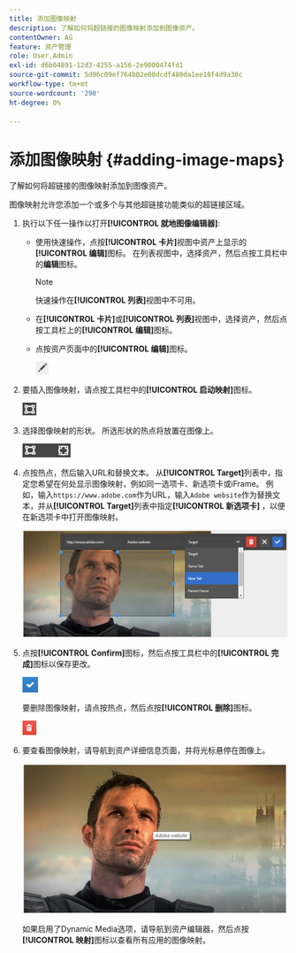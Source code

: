 ```yaml
---
title: 添加图像映射
description: 了解如何将超链接的图像映射添加到图像资产。
contentOwner: AG
feature: 资产管理
role: User,Admin
exl-id: d6b04891-12d3-4255-a156-2e9000474fd1
source-git-commit: 5d96c09ef764b02e08dcdf480da1ee18f4d9a30c
workflow-type: tm+mt
source-wordcount: '290'
ht-degree: 0%

---
```


# 添加图像映射 {#adding-image-maps}

了解如何将超链接的图像映射添加到图像资产。

图像映射允许您添加一个或多个与其他超链接功能类似的超链接区域。

1. 执行以下任一操作以打开&#x200B;**[!UICONTROL 就地图像编辑器]**:

   * 使用快速操作，点按&#x200B;**[!UICONTROL 卡片]**&#x200B;视图中资产上显示的&#x200B;**[!UICONTROL 编辑]**&#x200B;图标。 在列表视图中，选择资产，然后点按工具栏中的&#x200B;**编辑**&#x200B;图标。

      >[!NOTE]
      >
      >快速操作在&#x200B;**[!UICONTROL 列表]**&#x200B;视图中不可用。

   * 在&#x200B;**[!UICONTROL 卡片]**&#x200B;或&#x200B;**[!UICONTROL 列表]**&#x200B;视图中，选择资产，然后点按工具栏上的&#x200B;**[!UICONTROL 编辑]**&#x200B;图标。
   * 点按资产页面中的&#x200B;**[!UICONTROL 编辑]**&#x200B;图标。

      ![chlimage_1-420](assets/chlimage_1-420.png)

1. 要插入图像映射，请点按工具栏中的&#x200B;**[!UICONTROL 启动映射]**&#x200B;图标。

   ![chlimage_1-421](assets/chlimage_1-421.png)

1. 选择图像映射的形状。 所选形状的热点将放置在图像上。

   ![chlimage_1-422](assets/chlimage_1-422.png)

1. 点按热点，然后输入URL和替换文本。 从&#x200B;**[!UICONTROL Target]**&#x200B;列表中，指定您希望在何处显示图像映射，例如同一选项卡、新选项卡或iFrame。 例如，输入`https://www.adobe.com`作为URL，输入`Adobe website`作为替换文本，并从&#x200B;**[!UICONTROL Target]**&#x200B;列表中指定&#x200B;**[!UICONTROL 新选项卡]** ，以便在新选项卡中打开图像映射。

   ![chlimage_1-423](assets/chlimage_1-423.png)

1. 点按&#x200B;**[!UICONTROL Confirm]**&#x200B;图标，然后点按工具栏中的&#x200B;**[!UICONTROL 完成]**&#x200B;图标以保存更改。

   ![chlimage_1-424](assets/chlimage_1-424.png)

   要删除图像映射，请点按热点，然后点按&#x200B;**[!UICONTROL 删除]**&#x200B;图标。

   ![chlimage_1-425](assets/chlimage_1-425.png)

1. 要查看图像映射，请导航到资产详细信息页面，并将光标悬停在图像上。

   ![chlimage_1-426](assets/chlimage_1-426.png)

   如果启用了Dynamic Media选项，请导航到资产编辑器，然后点按&#x200B;**[!UICONTROL 映射]**&#x200B;图标以查看所有应用的图像映射。
